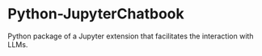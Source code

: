 # Python-JupyterChatbook
Python package of a Jupyter extension that facilitates the interaction with LLMs.

